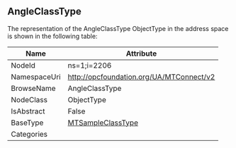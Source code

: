 <!-- objecttype -->
## AngleClassType
  
<!-- end of text -->
The representation of the AngleClassType ObjectType in the address space is shown in the following table:  

|Name|Attribute|
|---|---|
|NodeId|ns=1;i=2206|
|NamespaceUri|http://opcfoundation.org/UA/MTConnect/v2|
|BrowseName|AngleClassType|
|NodeClass|ObjectType|
|IsAbstract|False|
|BaseType|[MTSampleClassType](../../ObjectTypes/MTSampleClassType/readme.md)|
|Categories||

